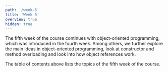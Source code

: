 ```yaml
---
path: '/week-5'
title: 'Week 5'
overview: true
hidden: true
---
```


The fifth week of the course continues with object-oriented programming, which was introduced in the fourth week. Among others, we further explore the main ideas in object-oriented programming, look at constructor and method overloading and look into how object references work.

<pages-in-this-section></pages-in-this-section>

The table of contents above lists the topics of the fifth week of the course.
